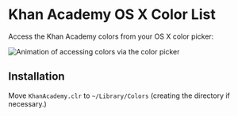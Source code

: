 # Khan Academy OS X Color List

Access the Khan Academy colors from your OS X color picker:

![Animation of accessing colors via the color picker](https://raw.githubusercontent.com/Khan/KhanAcademy_clr/master/README.gif)

## Installation

Move `KhanAcademy.clr` to `~/Library/Colors` (creating the directory if necessary.)